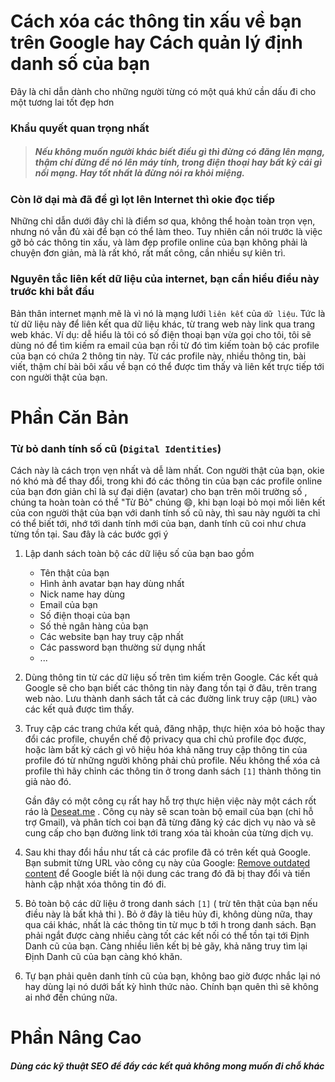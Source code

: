 # Cách xóa các thông tin xấu về bạn trên Google hay Cách quản lý định danh số của bạn #

Đây là chỉ dẫn dành cho những người từng có một quá khứ cần dấu đi cho một tương lai tốt đẹp hơn

### Khẩu quyết quan trọng nhất

>##### Nếu không muốn người khác biết điều gì thì đừng có đăng lên mạng, thậm chí đừng để nó lên máy tính, trong điện thoại hay bất kỳ cái gì nối mạng. Hay tốt nhất là đừng nói ra khỏi miệng.

### Còn lỡ dại mà đã để gì lọt lên Internet thì okie đọc tiếp

Những chỉ dẫn dưới đây chỉ là điểm sơ qua, không thể hoàn toàn trọn vẹn, nhưng nó vẫn đủ xài để bạn có thể làm theo. Tuy nhiên cần nói trước là việc gỡ bỏ các thông tin xấu, và làm đẹp profile online của bạn không phải là chuyện đơn giản, mà là rất khó, rất mất công, cần nhiều sự kiên trì.

### Nguyên tắc liên kết dữ liệu của internet, bạn cần hiểu điều này trước khi bắt đầu

Bản thân internet mạnh mẽ là vì nó là mạng lưới `liên kết` của `dữ liệu`. Tức là từ dữ liệu này để liên kết qua dữ liệu khác, từ trang web này link qua trang web khác. Ví dụ: dễ hiểu là tôi có số điện thoại bạn vừa gọi cho tôi, tôi sẽ dùng nó để tìm kiếm ra email của bạn rồi từ đó tìm kiếm toàn bộ các profile của bạn có chứa 2 thông tin này. Từ các profile này, nhiều thông tin, bài viết, thậm chí bài bôi xấu về bạn có thể được tìm thấy và liên kết trực tiếp tới con người thật của bạn.

# Phần Căn Bản #

### Từ bỏ danh tính số cũ (`Digital Identities`) 

Cách này là cách trọn vẹn nhất và dễ làm nhất. Con người thật của bạn, okie nó khó mà để thay đổi, trong khi đó các thông tin của bạn các profile online của bạn đơn giản chỉ là sự đại diện (avatar) cho bạn trên môi trường số , chúng ta hoàn toàn có thể "Từ Bỏ" chúng :smile:, khi bạn loại bỏ mọi mối liên kết của con người thật của bạn với danh tính số cũ này, thì sau này người ta chỉ có thể biết tới, nhớ tới danh tính mới của bạn, danh tính cũ coi như chưa từng tồn tại. Sau đây là các bước gợi ý

1. Lập danh sách toàn bộ các dữ liệu số của bạn bao gồm
	- Tên thật của bạn
	- Hình ảnh avatar bạn hay dùng nhất
	- Nick name hay dùng
	- Email của bạn
	- Số điện thoại của bạn
	- Số thẻ ngân hàng của bạn
	- Các website bạn hay truy cập nhất
	- Các password bạn thường sử dụng nhất
	- ...

2. Dùng thông tin từ các dữ liệu số trên tìm kiếm trên Google. Các kết quả Google sẽ cho bạn biết các thông tin này đang tồn tại ở đâu, trên trang web nào. Lưu thành danh sách tất cả các đường link truy cập (`URL`) vào các kết quả được tìm thấy.

3. Truy cập các trang chứa kết quả, đăng nhập, thực hiện xóa bỏ hoặc thay đổi các profile, chuyển chế độ privacy qua chỉ chủ profile đọc được, hoặc làm bất kỳ cách gì vô hiệu hóa khả năng truy cập thông tin của profile đó từ những người không phải chủ profile. Nếu không thể xóa cả profile thì hãy chỉnh các thông tin ở trong danh sách `[1]` thành thông tin giả nào đó.

	Gần đây có một công cụ rất hay hỗ trợ thực hiện việc này một cách rốt ráo là [Deseat.me](https://www.deseat.me/ "Deseat.me") . Công cụ này sẽ scan toàn bộ email của bạn (chỉ hỗ trợ Gmail), và phân tích coi bạn đã từng đăng ký các dịch vụ nào và sẽ cung cấp cho bạn đường link tới trang xóa tài khoản của từng dịch vụ. 

4. Sau khi thay đổi hầu như tất cả các profile đã có trên kết quả Google. Bạn submit từng URL vào công cụ này của Google: [Remove outdated content](https://www.google.com/webmasters/tools/removals "Remove outdated content") để Google biết là nội dung các trang đó đã bị thay đổi và tiến hành cập nhật xóa thông tin đó đi.

5. Bỏ toàn bộ các dữ liệu ở trong danh sách `[1]` ( trừ tên thật của bạn nếu điều này là bất khả thi ). Bỏ ở đây là tiêu hủy đi, không dùng nữa, thay qua cái khác, nhất là các thông tin từ mục b tới h trong danh sách. Bạn phải ngắt được càng nhiều càng tốt các kết nối có thể tồn tại tới Định Danh cũ của bạn. Càng nhiều liên kết bị bẻ gãy, khả năng truy tìm lại Định Danh cũ của bạn càng khó khăn.

6. Tự bạn phải quên danh tính cũ của bạn, không bao giờ được nhắc lại nó hay dùng lại nó dưới bất kỳ hình thức nào. Chính bạn quên thì sẽ không ai nhớ đến chúng nữa.

# Phần Nâng Cao #

##### Dùng các kỹ thuật SEO để đẩy các kết quả không mong muốn đi chỗ khác
